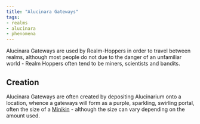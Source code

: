 ```yaml
---
title: "Alucinara Gateways"
tags:
- realms
- alucinara
- phenomena
---
```

Alucinara Gateways are used by Realm-Hoppers in order to travel between realms, although most people do not due to the danger of an unfamiliar world - Realm Hoppers often tend to be miners, scientists and bandits.

## Creation
Alucinara Gateways are often created by depositing Alucinarium onto a location, whence a gateways will form as a purple, sparkling, swirling portal, often the size of a [Minikin](fauna/2nd-realm/mammalia/minikin/minikin.md) - although the size can vary depending on the amount used.